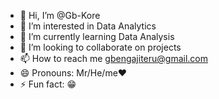 - 👋 Hi, I’m @Gb-Kore
- 👀 I’m interested in Data Analytics 
- 🌱 I’m currently learning Data Analysis 
- 💞️ I’m looking to collaborate on projects 
- 📫 How to reach me gbengajiteru@gmail.com
- 😄 Pronouns: Mr/He/me❤️
- ⚡ Fun fact: 😁

<!---
Gb-Kore/Gb-Kore is a ✨ special ✨ repository because its `README.md` (this file) appears on your GitHub profile.
You can click the Preview link to take a look at your changes.
--->

